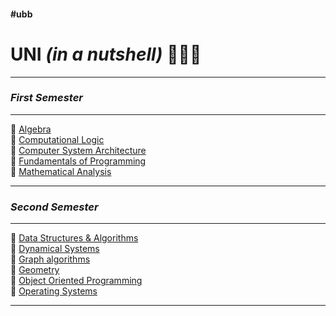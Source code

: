 #### #ubb ####

# UNI *(in a nutshell)* 👨🏼‍💻 #
- - - -

### *First Semester* ###

- - - -

📌 [Algebra](https://github.com/andrei-blaj/ubb/tree/master/SEM%201/algebra) <br />
📌 [Computational Logic](https://github.com/andrei-blaj/ubb/tree/master/SEM%201/cl) <br />
📌 [Computer System Architecture](https://github.com/andrei-blaj/ubb/tree/master/SEM%201/csa) <br />
📌 [Fundamentals of Programming](https://github.com/andrei-blaj/ubb/tree/master/SEM%201/fop) <br />
📌 [Mathematical Analysis](https://github.com/andrei-blaj/ubb) <br />

- - - -

### *Second Semester* ###

- - - -

📌 [Data Structures & Algorithms](https://github.com/andrei-blaj/ubb/tree/master/SEM%202/SDA) <br />
📌 [Dynamical Systems](https://github.com/andrei-blaj/ubb/tree/master/SEM%202/Sisteme%20Dinamice) <br />
📌 [Graph algorithms](https://github.com/andrei-blaj/ubb/tree/master/SEM%202/Algoritmica%20Grafelor) <br />
📌 [Geometry](https://github.com/andrei-blaj/ubb/tree/master/SEM%202/Geometrie) <br />
📌 [Object Oriented Programming](https://github.com/andrei-blaj/ubb/tree/master/SEM%202/OOP) <br />
📌 [Operating Systems](https://github.com/andrei-blaj/ubb/tree/master/SEM%202/OS) <br />

- - - -
